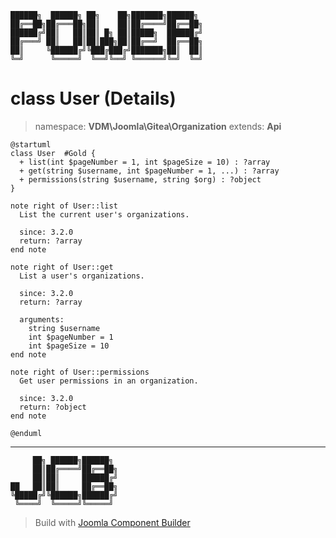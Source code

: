 ```
██████╗  ██████╗ ██╗    ██╗███████╗██████╗
██╔══██╗██╔═══██╗██║    ██║██╔════╝██╔══██╗
██████╔╝██║   ██║██║ █╗ ██║█████╗  ██████╔╝
██╔═══╝ ██║   ██║██║███╗██║██╔══╝  ██╔══██╗
██║     ╚██████╔╝╚███╔███╔╝███████╗██║  ██║
╚═╝      ╚═════╝  ╚══╝╚══╝ ╚══════╝╚═╝  ╚═╝
```
# class User (Details)
> namespace: **VDM\Joomla\Gitea\Organization**
> extends: **Api**
```uml
@startuml
class User  #Gold {
  + list(int $pageNumber = 1, int $pageSize = 10) : ?array
  + get(string $username, int $pageNumber = 1, ...) : ?array
  + permissions(string $username, string $org) : ?object
}

note right of User::list
  List the current user's organizations.

  since: 3.2.0
  return: ?array
end note

note right of User::get
  List a user's organizations.

  since: 3.2.0
  return: ?array
  
  arguments:
    string $username
    int $pageNumber = 1
    int $pageSize = 10
end note

note right of User::permissions
  Get user permissions in an organization.

  since: 3.2.0
  return: ?object
end note
 
@enduml
```

---
```
     ██╗ ██████╗██████╗
     ██║██╔════╝██╔══██╗
     ██║██║     ██████╔╝
██   ██║██║     ██╔══██╗
╚█████╔╝╚██████╗██████╔╝
 ╚════╝  ╚═════╝╚═════╝
```
> Build with [Joomla Component Builder](https://git.vdm.dev/joomla/Component-Builder)


